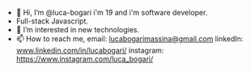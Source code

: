 - 👋 Hi, I’m @luca-bogari i'm 19 and i'm software developer.
- Full-stack Javascript.
- 👀 I’m interested in new technologies.
- 📫 How to reach me, 
              email: lucabogarimassina@gmail.com
              linkedIn: www.linkedin.com/in/lucabogari/
              instagram: https://www.instagram.com/luca_bogari/ 

<!---
luca-bogari/luca-bogari is a ✨ special ✨ repository because its `README.md` (this file) appears on your GitHub profile.
You can click the Preview link to take a look at your changes.
--->
